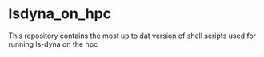 # lsdyna_on_hpc
This repository contains the most up to dat version of shell scripts used for running ls-dyna on the hpc
